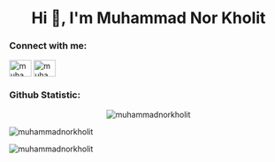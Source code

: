 <h1 align="center">Hi 👋, I'm Muhammad Nor Kholit</h1>
<h3 align="left">Connect with me:</h3>
<p align="left">
<a href="https://linkedin.com/in/muhammad-nor-kholit-99b616289" target="blank"><img align="center" src="https://raw.githubusercontent.com/rahuldkjain/github-profile-readme-generator/master/src/images/icons/Social/linked-in-alt.svg" alt="muhammad-nor-kholit-99b616289" height="30" width="40" /></a>
<a href="https://instagram.com/muhammad_nor_kholit" target="blank"><img align="center" src="https://raw.githubusercontent.com/rahuldkjain/github-profile-readme-generator/master/src/images/icons/Social/instagram.svg" alt="muhammad_nor_kholit" height="30" width="40" /></a>
</p>

<h3 align="left">Github Statistic:</h3>

<p align="center"><img align="center" src="https://github-readme-streak-stats.herokuapp.com/?user=muhammadnorkholit&theme=tokyonight&" alt="muhammadnorkholit" /></p>

<p>&nbsp;<img align="left" src="https://github-readme-stats.vercel.app/api?username=muhammadnorkholit&show_icons=true&theme=tokyonight&locale=en" alt="muhammadnorkholit" /></p>

<p ><img align="center" src="https://github-readme-stats.vercel.app/api/top-langs?username=muhammadnorkholit&theme=tokyonight&show_icons=true&locale=en&layout=compact" alt="muhammadnorkholit" /></p>

